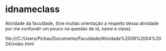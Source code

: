 # idnameclass
Atividade da faculdade, (tive muitas orientação a respeito dessa atividade por me confundir um pouco na questão de id, name e class).


file:///C:/Users/Pichau/Documents/Faculdade/Atividade%2009%2004%2024/index.html
